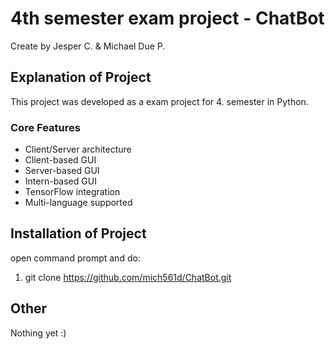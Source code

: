 # 4th semester exam project - ChatBot
Create by Jesper C. & Michael Due P.

## Explanation of Project
This project was developed as a exam project for 4. semester in Python.

### Core Features
- Client/Server architecture
- Client-based GUI
- Server-based GUI
- Intern-based GUI
- TensorFlow integration
- Multi-language supported

## Installation of Project
open command prompt and do:
1. git clone https://github.com/mich561d/ChatBot.git


## Other
Nothing yet :) 